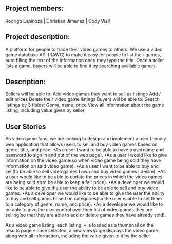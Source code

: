 ## Project members:
Rodrigo Espinoza | Christian Jimenez | Cody Wall

## Project description:
A platform for people to trade their video games to others. We use a video game database API (RAWG) to make it easy for people to list their games, auto filling the rest of the information once they type the title. Once a seller lists a game, buyers will be able to find it by searching available games.

## Description:
Sellers will be able to: 
Add video games they want to sell as listings
Add / edit prices
Delete their video game listings
Buyers will be able to:
Search listings by 3 fields: Genre, name, price
View all information about the game listing, including value given by seller

## User Stories
As video game fans, we are looking to design and implement a user friendly web application that allows users to sell and buy video games based on genre, title, and price.
•As a user I want to be able to have a username and password(to sign in and out of the web page).
•As a user I would like to give information on the video game(so when video game being sold they have information on said video game).
•As a user I want to be able to buy and sell(to be able to sell video games I own and buy video games I desire).
•As a user would like to be able to update the prices in which the video games are being sold at(to be able to keep a fair price).
•As a developer we would like to be able to give the user the ability to be able to sell and buy video games.
•As a developer we would like to be able to give the user the ability to buy and sell games based on categories(so the user is able to set them to a category of genre, name, and price).
•As a developer we would like to be able to give the user control over their list of video games they are selling(so that they are able to add or delete games they have already sold).

As a video game listing, each listing:
• is loaded as a thumbnail on the results page
• once selected, a new view/page displays the video game along with all information, including the value given to it by the seller
